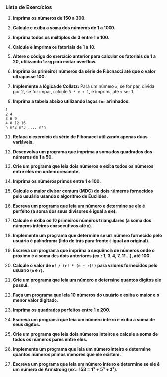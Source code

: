 ### Lista de Exercícios 

1. **Imprima os números de 150 a 300.**


2. **Calcule e exiba a soma dos números de 1 a 1000.**
   

4. **Imprima todos os múltiplos de 3 entre 1 e 100.**
   

6. **Calcule e imprima os fatoriais de 1 a 10.**
   

8. **Altere o código do exercício anterior para calcular os fatoriais de 1 a 20, utilizando `long` para evitar overflow.**
   

10. **Imprima os primeiros números da série de Fibonacci até que o valor ultrapasse 100.**
    

12. **Implemente a lógica de Collatz:** Para um número `x`, se for par, divida por 2, se for ímpar, calcule `3 * x + 1`, e imprima até `x` ser 1.
    

14. **Imprima a tabela abaixo utilizando laços `for` aninhados:**
   ```
   1
   2 4
   3 6 9
   4 8 12 16
   n n*2 n*3 .... n*n
   ```

11. **Refaça o exercício da série de Fibonacci utilizando apenas duas variáveis.**

12. **Desenvolva um programa que imprima a soma dos quadrados dos números de 1 a 50.**

13. **Crie um programa que leia dois números e exiba todos os números entre eles em ordem crescente.**

14. **Imprima os números primos entre 1 e 100.**

15. **Calcule o maior divisor comum (MDC) de dois números fornecidos pelo usuário usando o algoritmo de Euclides.**

16. **Escreva um programa que leia um número e determine se ele é perfeito (a soma dos seus divisores é igual a ele).**

17. **Calcule e exiba os 10 primeiros números triangulares (a soma dos números inteiros consecutivos até `n`).**

18. **Implemente um programa que determine se um número fornecido pelo usuário é palíndromo (lido de trás para frente é igual ao original).**

19. **Escreva um programa que imprima a sequência de números onde o próximo é a soma dos dois anteriores (ex.: 1, 3, 4, 7, 11...), até 100.**

20. **Calcule o valor de `n! / (r! * (n - r)!)` para valores fornecidos pelo usuário (`n` e `r`).**

21. **Crie um programa que leia um número e determine quantos dígitos ele possui.**

22. **Faça um programa que leia 10 números do usuário e exiba o maior e o menor valor digitado.**

23. **Imprima os quadrados perfeitos entre 1 e 200.**

24. **Escreva um programa que leia um número inteiro e exiba a soma de seus dígitos.**

25. **Crie um programa que leia dois números inteiros e calcule a soma de todos os números pares entre eles.**

26. **Implemente um programa que leia um número inteiro e determine quantos números primos menores que ele existem.**

27. **Escreva um programa que leia um número inteiro e determine se ele é um número de Armstrong (ex.: 153 = 1³ + 5³ + 3³).**

